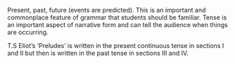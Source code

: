 Present, past, future (events are predicted). This is an important and commonplace feature of grammar that students should be familiar. Tense is an important aspect of narrative form and can tell the audience when things are occurring.

T.S Eliot’s ‘Preludes’ is written in the present continuous tense in sections I and II but then is written in the past tense in sections III and IV.